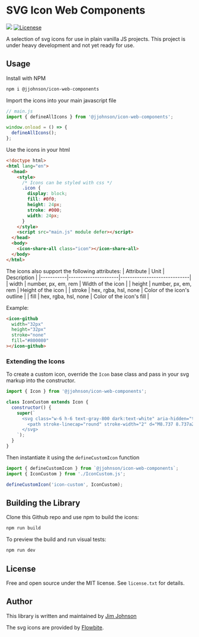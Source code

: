 # SVG Icon Web Components

<img src="https://img.shields.io/badge/version-1.0.0-blue">
<a href="license.txt"><img src="https://img.shields.io/badge/license-MIT-blue" alt="Licenese"></a>

A selection of svg icons for use in plain vanilla JS projects. This project is under heavy development and not yet ready for use.

## Usage

Install with NPM

```sh
npm i @jjohnson/icon-web-components
```

Import the icons into your main javascript file

```js
// main.js
import { defineAllIcons } from '@jjohnson/icon-web-components';

window.onload = () => {
  defineAllIcons();
};
```

Use the icons in your html

```html
<!doctype html>
<html lang="en">
  <head>
    <style>
      /* Icons can be styled with css */
      .icon {
        display: block;
        fill: #0f0;
        height: 24px;
        stroke: #000;
        width: 24px;
      }
    </style>
    <script src="main.js" module defer></script>
  </head>
  <body>
    <icon-share-all class="icon"></icon-share-all>
  </body>
</html>
```

The icons also support the following attributes:
| Attribute | Unit | Description |
|-----------|---------------------|-----------------------------|
| width | number, px, em, rem | Width of the icon |
| height | number, px, em, rem | Height of the icon |
| stroke | hex, rgba, hsl, none | Color of the icon's outline |
| fill | hex, rgba, hsl, none | Color of the icon's fill |

Example:

```html
<icon-github
  width="32px"
  height="32px"
  stroke="none"
  fill="#800080"
></icon-github>
```

### Extending the Icons

To create a custom icon, override the `Icon` base class and pass in your svg markup into the constructor.

```js
import { Icon } from '@jjohnson/icon-web-components';

class IconCustom extends Icon {
  constructor() {
    super(`
      <svg class="w-6 h-6 text-gray-800 dark:text-white" aria-hidden="true" xmlns="http://www.w3.org/2000/svg" width="24" height="24" fill="none" viewBox="0 0 24 24">
        <path stroke-linecap="round" stroke-width="2" d="M8.737 8.737a21.49 21.49 0 0 1 3.308-2.724m0 0c3.063-2.026 5.99-2.641 7.331-1.3 1.827 1.828.026 6.591-4.023 10.64-4.049 4.049-8.812 5.85-10.64 4.023-1.33-1.33-.736-4.218 1.249-7.253m6.083-6.11c-3.063-2.026-5.99-2.641-7.331-1.3-1.827 1.828-.026 6.591 4.023 10.64m3.308-9.34a21.497 21.497 0 0 1 3.308 2.724m2.775 3.386c1.985 3.035 2.579 5.923 1.248 7.253-1.336 1.337-4.245.732-7.295-1.275M14 12a2 2 0 1 1-4 0 2 2 0 0 1 4 0Z"/>
      </svg>
    `);
  }
}
```

Then instantiate it using the `defineCustomIcon` function

```js
import { defineCustomIcon } from `@jjohnson/icon-web-components`;
import { IconCustom } from './IconCustom.js';

defineCustomIcon('icon-custom', IconCustom);
```

## Building the Library

Clone this Github repo and use npm to build the icons:

```sh
npm run build
```

To preview the build and run visual tests:

```sh
npm run dev
```

## License

Free and open source under the MIT license.
See `license.txt` for details.

## Author

This library is written and maintained by [Jim Johnson](https://github.com/jimjohnsondev)

The svg icons are provided by [Flowbite](https://github.com/themesberg/flowbite-icons).
